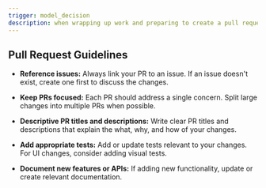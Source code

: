 ```yaml
---
trigger: model_decision
description: when wrapping up work and preparing to create a pull request
---
```


## Pull Request Guidelines

- **Reference issues:** Always link your PR to an issue. If an issue doesn't exist, create one first to discuss the changes.

- **Keep PRs focused:** Each PR should address a single concern. Split large changes into multiple PRs when possible.

- **Descriptive PR titles and descriptions:** Write clear PR titles and descriptions that explain the what, why, and how of your changes.

- **Add appropriate tests:** Add or update tests relevant to your changes. For UI changes, consider adding visual tests.

- **Document new features or APIs:** If adding new functionality, update or create relevant documentation.